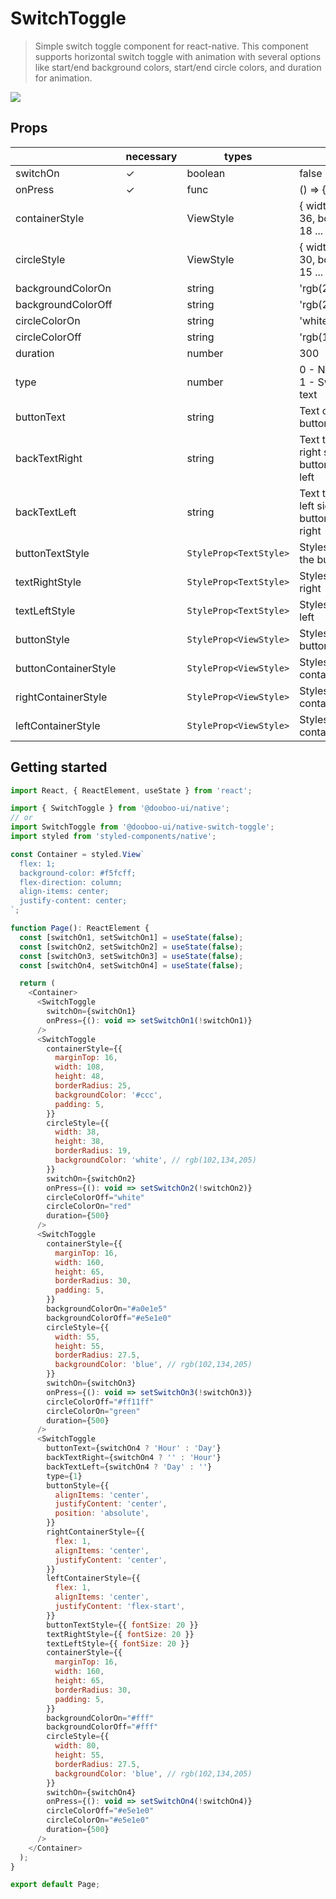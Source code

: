 # SwitchToggle

> Simple switch toggle component for react-native. This component supports horizontal switch toggle with animation with several options like start/end background colors, start/end circle colors, and duration for animation.

<img src="https://firebasestorage.googleapis.com/v0/b/bookoo-89f6c.appspot.com/o/switch-toggle.gif?alt=media&token=a9dc36e0-3c25-45dc-bbb7-8b095a716dc8"/>

## Props

|                      | necessary | types                  | default                                                  |
| -------------------- | --------- | ---------------------- | -------------------------------------------------------- |
| switchOn             | ✓         | boolean                | false                                                    |
| onPress              | ✓         | func                   | () => {}                                                 |
| containerStyle       |           | ViewStyle              | { width: 72, height: 36, borderRadius: 18 ... }          |
| circleStyle          |           | ViewStyle              | { width: 30, height: 30, borderRadius: 15 ... }          |
| backgroundColorOn    |           | string                 | 'rgb(227,227,227)'                                       |
| backgroundColorOff   |           | string                 | 'rgb(215,215,215)'                                       |
| circleColorOn        |           | string                 | 'white'                                                  |
| circleColorOff       |           | string                 | 'rgb(102,134,205)'                                       |
| duration             |           | number                 | 300                                                      |
| type                 |           | number                 | 0 - Normal switch, 1 - Switch with a text                |
| buttonText           |           | string                 | Text on-top of the button                                |
| backTextRight        |           | string                 | Text to appear in right side when button toggled to left |
| backTextLeft         |           | string                 | Text to appear in left side when button toggled to right |
| buttonTextStyle      |           | `StyleProp<TextStyle>` | Styles for text on the button                            |
| textRightStyle       |           | `StyleProp<TextStyle>` | Styles for text in right                                 |
| textLeftStyle        |           | `StyleProp<TextStyle>` | Styles for text in left                                  |
| buttonStyle          |           | `StyleProp<ViewStyle>` | Styles for the button                                    |
| buttonContainerStyle |           | `StyleProp<ViewStyle>` | Styles for button container                              |
| rightContainerStyle  |           | `StyleProp<ViewStyle>` | Styles for right text container                          |
| leftContainerStyle   |           | `StyleProp<ViewStyle>` | Styles for left text container                           |

## Getting started

```javascript
import React, { ReactElement, useState } from 'react';

import { SwitchToggle } from '@dooboo-ui/native';
// or
import SwitchToggle from '@dooboo-ui/native-switch-toggle';
import styled from 'styled-components/native';

const Container = styled.View`
  flex: 1;
  background-color: #f5fcff;
  flex-direction: column;
  align-items: center;
  justify-content: center;
`;

function Page(): ReactElement {
  const [switchOn1, setSwitchOn1] = useState(false);
  const [switchOn2, setSwitchOn2] = useState(false);
  const [switchOn3, setSwitchOn3] = useState(false);
  const [switchOn4, setSwitchOn4] = useState(false);

  return (
    <Container>
      <SwitchToggle
        switchOn={switchOn1}
        onPress={(): void => setSwitchOn1(!switchOn1)}
      />
      <SwitchToggle
        containerStyle={{
          marginTop: 16,
          width: 108,
          height: 48,
          borderRadius: 25,
          backgroundColor: '#ccc',
          padding: 5,
        }}
        circleStyle={{
          width: 38,
          height: 38,
          borderRadius: 19,
          backgroundColor: 'white', // rgb(102,134,205)
        }}
        switchOn={switchOn2}
        onPress={(): void => setSwitchOn2(!switchOn2)}
        circleColorOff="white"
        circleColorOn="red"
        duration={500}
      />
      <SwitchToggle
        containerStyle={{
          marginTop: 16,
          width: 160,
          height: 65,
          borderRadius: 30,
          padding: 5,
        }}
        backgroundColorOn="#a0e1e5"
        backgroundColorOff="#e5e1e0"
        circleStyle={{
          width: 55,
          height: 55,
          borderRadius: 27.5,
          backgroundColor: 'blue', // rgb(102,134,205)
        }}
        switchOn={switchOn3}
        onPress={(): void => setSwitchOn3(!switchOn3)}
        circleColorOff="#ff11ff"
        circleColorOn="green"
        duration={500}
      />
      <SwitchToggle
        buttonText={switchOn4 ? 'Hour' : 'Day'}
        backTextRight={switchOn4 ? '' : 'Hour'}
        backTextLeft={switchOn4 ? 'Day' : ''}
        type={1}
        buttonStyle={{
          alignItems: 'center',
          justifyContent: 'center',
          position: 'absolute',
        }}
        rightContainerStyle={{
          flex: 1,
          alignItems: 'center',
          justifyContent: 'center',
        }}
        leftContainerStyle={{
          flex: 1,
          alignItems: 'center',
          justifyContent: 'flex-start',
        }}
        buttonTextStyle={{ fontSize: 20 }}
        textRightStyle={{ fontSize: 20 }}
        textLeftStyle={{ fontSize: 20 }}
        containerStyle={{
          marginTop: 16,
          width: 160,
          height: 65,
          borderRadius: 30,
          padding: 5,
        }}
        backgroundColorOn="#fff"
        backgroundColorOff="#fff"
        circleStyle={{
          width: 80,
          height: 55,
          borderRadius: 27.5,
          backgroundColor: 'blue', // rgb(102,134,205)
        }}
        switchOn={switchOn4}
        onPress={(): void => setSwitchOn4(!switchOn4)}
        circleColorOff="#e5e1e0"
        circleColorOn="#e5e1e0"
        duration={500}
      />
    </Container>
  );
}

export default Page;
```
